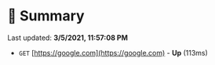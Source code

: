 # 📖 Summary
Last updated: **3/5/2021, 11:57:08 PM**

- `GET` [https://google.com](https://google.com) - **Up** (113ms)
